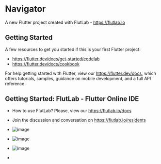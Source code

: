 # Navigator

A new Flutter project created with FlutLab - https://flutlab.io

## Getting Started

A few resources to get you started if this is your first Flutter project:

- https://flutter.dev/docs/get-started/codelab
- https://flutter.dev/docs/cookbook

For help getting started with Flutter, view our
https://flutter.dev/docs, which offers tutorials,
samples, guidance on mobile development, and a full API reference.

## Getting Started: FlutLab - Flutter Online IDE

- How to use FlutLab? Please, view our https://flutlab.io/docs
- Join the discussion and conversation on https://flutlab.io/residents

- ![image](https://github.com/user-attachments/assets/478ebd85-2732-4fb0-8f24-2c75235b5463)

- ![image](https://github.com/user-attachments/assets/61321fd3-fd44-4570-ab3c-6cfa43262e33)

- ![image](https://github.com/user-attachments/assets/8082b5a2-7294-466b-a744-69ba6871374d)
- 



